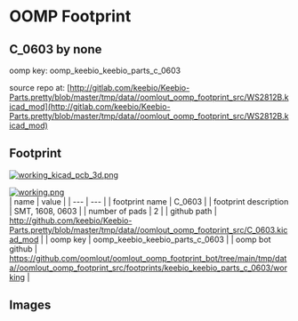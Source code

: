 # OOMP Footprint  
## C_0603  by none  
  
oomp key: oomp_keebio_keebio_parts_c_0603  
  
source repo at: [http://gitlab.com/keebio/Keebio-Parts.pretty/blob/master/tmp/data//oomlout_oomp_footprint_src/WS2812B.kicad_mod](http://gitlab.com/keebio/Keebio-Parts.pretty/blob/master/tmp/data//oomlout_oomp_footprint_src/WS2812B.kicad_mod)  
## Footprint  
  
[![working_kicad_pcb_3d.png](working_kicad_pcb_3d_600.png)](working_kicad_pcb_3d.png)  
  
[![working.png](working_600.png)](working.png)  
| name | value | 
| --- | --- | 
| footprint name | C_0603 | 
| footprint description | SMT, 1608, 0603 | 
| number of pads | 2 | 
| github path | http://github.com/keebio/Keebio-Parts.pretty/blob/master/tmp/data//oomlout_oomp_footprint_src/C_0603.kicad_mod | 
| oomp key | oomp_keebio_keebio_parts_c_0603 | 
| oomp bot github | https://github.com/oomlout/oomlout_oomp_footprint_bot/tree/main/tmp/data//oomlout_oomp_footprint_src/footprints/keebio_keebio_parts_c_0603/working | 
## Images  
